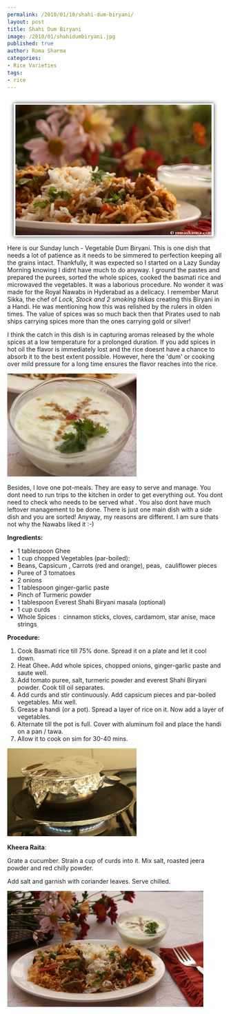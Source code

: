 ```yaml
--- 
permalink: /2010/01/10/shahi-dum-biryani/
layout: post
title: Shahi Dum Biryani
image: /2010/01/shahidumbiryani.jpg
published: true
author: Roma Sharma
categories: 
- Rice Varieties
tags:
- rice
---
```

<img class="alignnone size-full wp-image-2184" title="shahiDumBiryani" src="/2010/01/shahidumbiryani.jpg" alt="shahiDumBiryani" width="494" height="339" />
Here is our Sunday lunch - Vegetable Dum Biryani. This is one dish that needs a lot of patience as it needs to be simmered to perfection keeping all the grains intact. Thankfully, it was expected so I started on a Lazy Sunday Morning knowing I didnt have much to do anyway. I ground the pastes and prepared the purees, sorted the whole spices, cooked the basmati rice and microwaved the vegetables. It was a laborious procedure. No wonder it was made for the Royal Nawabs in Hyderabad as a delicacy. I remember Marut Sikka, the chef of <em>Lock, Stock and 2 smoking tikkas</em> creating this Biryani in a Handi. He was mentioning how this was relished by the rulers in olden times. The value of spices was so much back then that Pirates used to nab ships carrying spices more than the ones carrying gold or silver! <!--more-->

I think the catch in this dish is in capturing aromas released by the whole spices at a low temperature for a prolonged duration. If you add spices in hot oil the flavor is immediately lost and the rice doesnt have a chance to absorb it to the best extent possible. However, here the 'dum' or cooking over mild pressure for a long time ensures the flavor reaches into the rice.

<div class='post-image'><img class="size-full wp-image-2185 " title="kheeraRaita" src="/2010/01/kheeraraita.jpg" alt="kheeraRaita" width="300" height="239" /></div>

Besides, I love one pot-meals. They are easy to serve and manage. You dont need to run trips to the kitchen in order to get everything out. You dont need to check who needs to be served what . You also dont have much leftover management to be done. There is just one main dish with a side dish and you are sorted! Anyway, my reasons are different. I am sure thats not why the Nawabs liked it :-)

<strong>Ingredients:</strong>
<ul>
	<li>1 tablespoon Ghee</li>
	<li>1 cup chopped Vegetables<strong> </strong>(par-boiled):</li>
	<li>Beans, Capsicum , Carrots (red and orange), peas,  cauliflower pieces</li>
	<li>Puree of 3 tomatoes</li>
	<li>2 onions</li>
	<li>1 tablespoon ginger-garlic paste</li>
	<li>Pinch of Turmeric powder</li>
	<li>1 tablespoon Everest Shahi Biryani masala (optional)</li>
	<li>1 cup curds</li>
	<li>Whole Spices :  cinnamon sticks, cloves, cardamom, star anise, mace strings</li>
</ul>
<strong>Procedure:</strong>
<ol>
	<li>Cook Basmati rice till 75% done. Spread it on a plate and let it cool down.</li>
	<li>Heat Ghee<strong>. </strong>Add whole spices, chopped onions, ginger-garlic paste and saute well.</li>
	<li>Add tomato puree, salt, turmeric powder and everest Shahi Biryani powder. Cook till oil separates.</li>
	<li>Add curds and stir continuously. Add capsicum pieces and par-boiled vegetables. Mix well.</li>
	<li>Grease a handi (or a pot). Spread a layer of rice on it. Now add a layer of vegetables.</li>
	<li>Alternate till the pot is full. Cover with aluminum foil and place the handi on a pan / tawa.</li>
	<li>Allow it to cook on sim for 30-40 mins.</li>
</ol>
<div class='post-image'><img class="size-full wp-image-2186" title="cooking_On_Dum" src="/2010/01/cooking_on_dum.jpg" alt="cooking_On_Dum" width="300" height="204" /></div>

<strong>Kheera Raita</strong>:

Grate a cucumber. Strain a cup of curds into it. Mix salt, roasted jeera powder and red chilly powder.

Add salt and garnish with coriander leaves. Serve chilled.

<img title="TableSet" src="/2010/01/tableset.jpg" alt="TableSet" width="455" height="269" />
